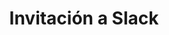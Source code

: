 ---
title: Invitación a Slack
redirect_to: https://join.slack.com/t/renbaires/shared_invite/enQtNDY5NDQ3NzIzNTcwLTk0MWY1YjEwMGE4OWM0YjI0MjJiMzA3NTNjNWNiNzE4ZmFlMGM3Zjk5ODA3ZDdlZjRkOTgzM2UyY2I0NGRmNWQ
redirect_from:
  - /slack
---